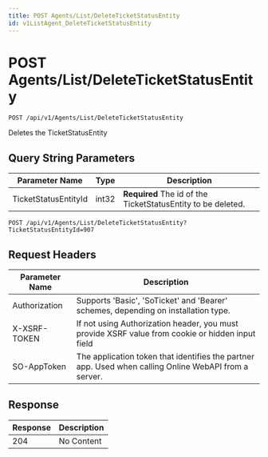 ```yaml
---
title: POST Agents/List/DeleteTicketStatusEntity
id: v1ListAgent_DeleteTicketStatusEntity
---
```


# POST Agents/List/DeleteTicketStatusEntity

```http
POST /api/v1/Agents/List/DeleteTicketStatusEntity
```

Deletes the TicketStatusEntity







## Query String Parameters

| Parameter Name | Type |  Description |
|----------------|------|--------------|
| TicketStatusEntityId | int32 | **Required** The id of the TicketStatusEntity to be deleted. |

```http
POST /api/v1/Agents/List/DeleteTicketStatusEntity?TicketStatusEntityId=907
```


## Request Headers

| Parameter Name | Description |
|----------------|-------------|
| Authorization  | Supports 'Basic', 'SoTicket' and 'Bearer' schemes, depending on installation type. |
| X-XSRF-TOKEN   | If not using Authorization header, you must provide XSRF value from cookie or hidden input field |
| SO-AppToken | The application token that identifies the partner app. Used when calling Online WebAPI from a server. |


## Response


| Response | Description |
|----------------|-------------|
| 204 | No Content |